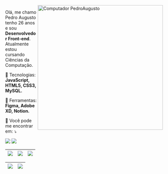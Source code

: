 <img src="https://raw.githubusercontent.com/MicaelliMedeiros/micaellimedeiros/master/image/computer-illustration.png" min-width="400px" max-width="400px" width="400px" align="right" alt="Computador PedroAugusto">

<p align="left"> 
  Olá, me chamo Pedro Augusto tenho 26 anos e sou <strong>Desenvolvedor Front-end</strong>.<br>
  Atualmente estou cursando Ciências da Computação.
</p>

<p align="left">
  🦄 Tecnologias: <strong>JavaScript, HTML5, CSS3, MySQL.</strong>
</p>

<p align="left">
  💼 Ferramentas: <strong>Figma, Adobe XD, Notion.</strong>
</p>

<p align="left">
  💌 Você pode me encontrar em: ⤵️
</p>

<p align="left">
  
  <a href="https://www.linkedin.com/in/pedro-augusto-bueno-de-aquino-3a428b145" alt="Linkedin">
  <img src="https://img.shields.io/badge/-Linkedin-0e76a8?style=flat-square&logo=Linkedin&logoColor=white&link=https://www.linkedin.com/in/pedro-augusto-bueno-de-aquino-3a428b145" /></a>

  <a href="https://www.instagram.com/eupedro.js" alt="Instagram">
  <img src="https://img.shields.io/badge/-Instagram-DF0174?style=flat-square&labelColor=DF0174&logo=instagram&logoColor=white&link=https://www.instagram.com/eupedro.js"/></a>
</p> 



| ![](http://github-profile-summary-cards.vercel.app/api/cards/stats?username=pedroaugusto2305&theme=nord_dark) | ![](http://github-profile-summary-cards.vercel.app/api/cards/repos-per-language?username=pedroaugusto2305&hide=Html&theme=nord_dark) | ![](http://github-profile-summary-cards.vercel.app/api/cards/most-commit-language?username=pedroaugusto2305&theme=nord_dark) |
| :-: | :-: | :-: |

| ![](http://github-profile-summary-cards.vercel.app/api/cards/profile-details?username=pedroaugusto2305&theme=nord_dark) | ![](https://github-readme-streak-stats.herokuapp.com/?user=pedroaugusto2305&hide_border=true&date_format=M%20j%5B%2C%20Y%5D&background=2D3742&stroke=2D3742&ring=6bbbca&fire=6bbbca&currStreakNum=fff&sideNums=6bbbca&currStreakLabel=6bbbca&sideLabels=fff&dates=fff) |
| :-: | :-: |
